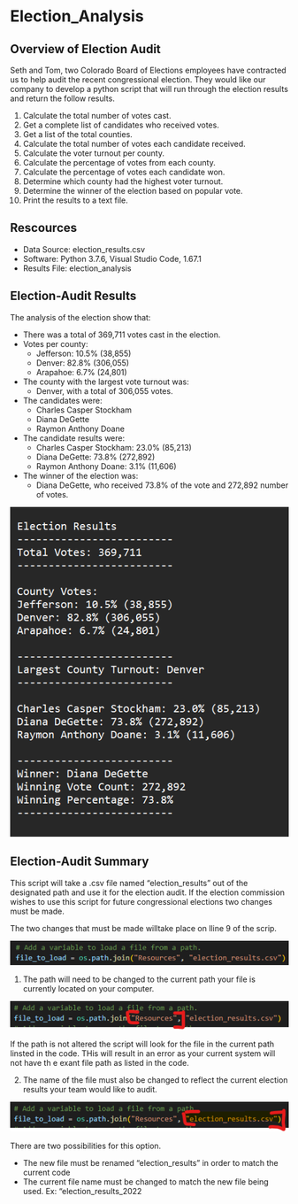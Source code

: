 # Election_Analysis

## Overview of Election Audit

Seth and Tom, two Colorado Board of Elections employees have contracted us to help audit the recent congressional election. They would like our company to develop a python script that will run through the election results and return the follow results.

1. Calculate the total number of votes cast.
2. Get a complete list of candidates who received votes.
3. Get a list of the total counties.
4. Calculate the total number of votes each candidate received.
5. Calculate the voter turnout per county.
6. Calculate the percentage of votes from each county.
7. Calculate the percentage of votes each candidate won.
8. Determine which county had the highest voter turnout.
9. Determine the winner of the election based on popular vote.
10. Print the results to a text file.

## Rescources
- Data Source: election_results.csv
- Software: Python 3.7.6, Visual Studio Code, 1.67.1
- Results File: election_analysis

## Election-Audit Results
The analysis of the election show that:
- There was a total of 369,711 votes cast in the election.
- Votes per county:
	- Jefferson: 10.5% (38,855)
	- Denver: 82.8% (306,055)
	- Arapahoe: 6.7% (24,801)
- The county with the largest vote turnout was:
	- Denver, with a total of 306,055 votes.
- The candidates were:
	- Charles Casper Stockham
	- Diana DeGette
	- Raymon Anthony Doane
- The candidate results were:
	- Charles Casper Stockham: 23.0% (85,213)
	- Diana DeGette: 73.8% (272,892)
	- Raymon Anthony Doane: 3.1% (11,606)
- The winner of the election was:
	- Diana DeGette, who received 73.8% of the vote and 272,892 number of votes.


![total_results](https://github.com/JoseEspinosaTello/Election_Analysis/blob/main/Resources/total_results.png?raw=true)


## Election-Audit Summary

This script will take a .csv file named “election_results” out of the designated path and use it for the election audit. If the election commission wishes to use this script for future congressional elections two changes must be made.

The two changes that must be made willtake place on lline 9 of the scrip.

![file_tp_load](https://github.com/JoseEspinosaTello/Election_Analysis/blob/main/Resources/file_to_load.png?raw=true)

1. The path will need to be changed to the current path your file is currently located on your computer.

![file_path](https://github.com/JoseEspinosaTello/Election_Analysis/blob/main/Resources/file_path.png?raw=true)
	
If the path is not altered the script will look for the file in the current path linsted in the code. THis will result in an 	error as your current system will not have th e exant file path as listed in the code.

2. The name of the file must also be changed to reflect the current election results your team would like to audit.

![file_name](https://github.com/JoseEspinosaTello/Election_Analysis/blob/main/Resources/file_name.png?raw=true)

There are two possibilities for this option. 

- The new file must be renamed “election_results” in order to match the current code
- The current file name must be changed to match the new file being used. Ex: “election_results_2022
